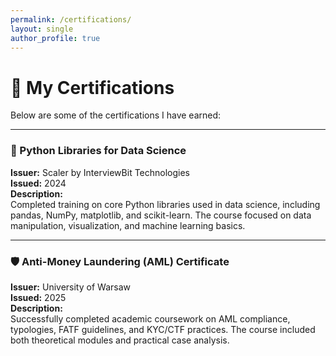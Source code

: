 ```yaml
---
permalink: /certifications/
layout: single
author_profile: true
---
```


# 📜 My Certifications

Below are some of the certifications I have earned:

---

### 🐍 Python Libraries for Data Science  
**Issuer:** Scaler by InterviewBit Technologies  
**Issued:** 2024  
**Description:**  
Completed training on core Python libraries used in data science, including pandas, NumPy, matplotlib, and scikit-learn. The course focused on data manipulation, visualization, and machine learning basics.  
<!-- Optional: Add credential URL if available -->

---

### 🛡️ Anti-Money Laundering (AML) Certificate  
**Issuer:** University of Warsaw  
**Issued:** 2025  
**Description:**  
Successfully completed academic coursework on AML compliance, typologies, FATF guidelines, and KYC/CTF practices. The course included both theoretical modules and practical case analysis.  
<!-- Optional: Add credential URL if available -->

